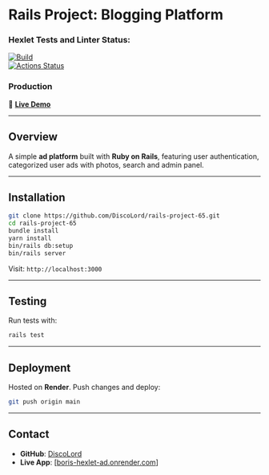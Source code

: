 # **Rails Project: Blogging Platform**

### Hexlet Tests and Linter Status:
[![Build](https://github.com/DiscoLord/rails-project-65/actions/workflows/ci.yml/badge.svg)](https://github.com/DiscoLord/rails-project-65/actions)  
[![Actions Status](https://github.com/DiscoLord/rails-project-65/actions/workflows/hexlet-check.yml/badge.svg)](https://github.com/DiscoLord/rails-project-65/actions)

### **Production**
🔗 **[Live Demo](boris-hexlet-ads.onrender.com)**

---

## **Overview**
A simple **ad platform** built with **Ruby on Rails**, featuring user authentication, categorized user ads with photos, search and admin panel.

---

## **Installation**
```sh
git clone https://github.com/DiscoLord/rails-project-65.git
cd rails-project-65
bundle install
yarn install
bin/rails db:setup
bin/rails server
```
Visit: `http://localhost:3000`

---

## **Testing**
Run tests with:
```sh
rails test
```

---

## **Deployment**
Hosted on **Render**. Push changes and deploy:
```sh
git push origin main
```

---

## **Contact**
- **GitHub**: [DiscoLord](https://github.com/DiscoLord)
- **Live App**: [[boris-hexlet-ad.onrender.com](boris-hexlet-ad.onrender.com)]

